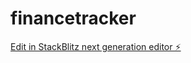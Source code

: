 # financetracker

[Edit in StackBlitz next generation editor ⚡️](https://stackblitz.com/~/github.com/Chandanalakshmi5/financetracker)